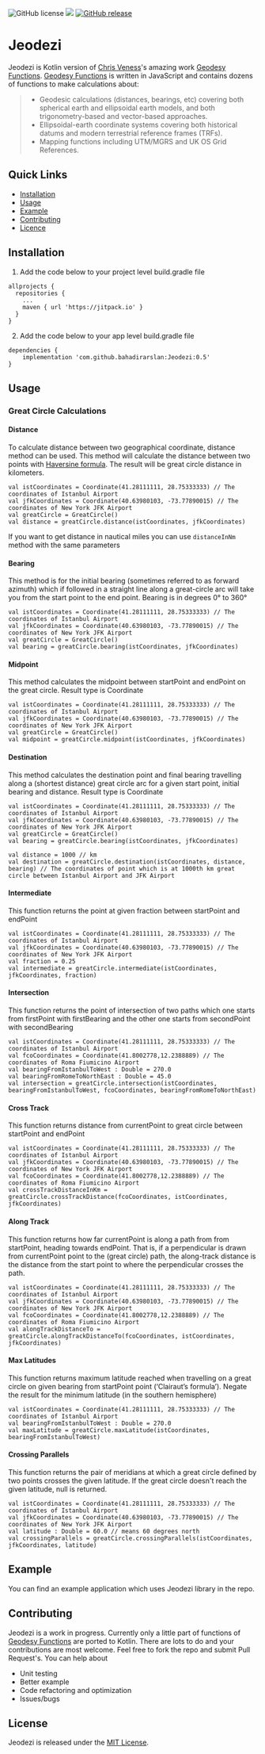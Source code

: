 ![GitHub license](https://img.shields.io/badge/license-MIT-lightgrey.svg) [![](https://jitpack.io/v/bahadirarslan/Jeodezi.svg)](https://jitpack.io/#bahadirarslan/Jeodezi) [![GitHub release](https://img.shields.io/github/release/bahadirarslan/Jeodezi.svg)](https://github.com/bahadirarslan/Jeodezi/releases)
# Jeodezi
Jeodezi is Kotlin version of [Chris Veness](https://github.com/chrisveness)'s amazing work [Geodesy Functions](https://github.com/chrisveness/geodesy). [Geodesy Functions](https://github.com/chrisveness/geodesy) is written in JavaScript and contains dozens of functions to make calculations about:
> - Geodesic calculations (distances, bearings, etc) covering both spherical earth and ellipsoidal earth models, and both trigonometry-based and vector-based approaches.
> - Ellipsoidal-earth coordinate systems covering both historical datums and modern terrestrial reference frames (TRFs).
> - Mapping functions including UTM/MGRS and UK OS Grid References.

## Quick Links
* [Installation](#installation)
* [Usage](#usage)
* [Example](#example)
* [Contributing](#contributing)
* [Licence](#licence)


## Installation
1. Add the code below to your project level build.gradle file
```
allprojects {
  repositories {
    ...
    maven { url 'https://jitpack.io' }
  }
}
```
2. Add the code below to your app level build.gradle file
```
dependencies {
    implementation 'com.github.bahadirarslan:Jeodezi:0.5'
}
```

## Usage
### Great Circle Calculations
#### Distance
To calculate distance between two geographical coordinate, distance method can be used. This method will calculate the distance between two points with [Haversine formula](https://en.wikipedia.org/wiki/Haversine_formula#:~:text=The%20haversine%20formula%20determines%20the,and%20angles%20of%20spherical%20triangles.). The result will be great circle distance in kilometers. 
```
val istCoordinates = Coordinate(41.28111111, 28.75333333) // The coordinates of Istanbul Airport
val jfkCoordinates = Coordinate(40.63980103, -73.77890015) // The coordinates of New York JFK Airport
val greatCircle = GreatCircle()
val distance = greatCircle.distance(istCoordinates, jfkCoordinates)
```
If you want to get distance in nautical miles you can use ```distanceInNm``` method with the same parameters

#### Bearing
This method is for the initial bearing (sometimes referred to as forward azimuth) which if followed in a straight line along a great-circle arc will take you from the start point to the end point. Bearing is in degrees 0° to 360°
```
val istCoordinates = Coordinate(41.28111111, 28.75333333) // The coordinates of Istanbul Airport
val jfkCoordinates = Coordinate(40.63980103, -73.77890015) // The coordinates of New York JFK Airport
val greatCircle = GreatCircle()
val bearing = greatCircle.bearing(istCoordinates, jfkCoordinates)
```

#### Midpoint
This method calculates the midpoint between startPoint and endPoint on the great circle. Result type is Coordinate
```
val istCoordinates = Coordinate(41.28111111, 28.75333333) // The coordinates of Istanbul Airport
val jfkCoordinates = Coordinate(40.63980103, -73.77890015) // The coordinates of New York JFK Airport
val greatCircle = GreatCircle()
val midpoint = greatCircle.midpoint(istCoordinates, jfkCoordinates)
```

#### Destination
This method calculates the destination point and final bearing travelling along a (shortest distance) great circle arc for a given start point, initial bearing and distance. Result type is Coordinate
```
val istCoordinates = Coordinate(41.28111111, 28.75333333) // The coordinates of Istanbul Airport
val jfkCoordinates = Coordinate(40.63980103, -73.77890015) // The coordinates of New York JFK Airport
val greatCircle = GreatCircle()
val bearing = greatCircle.bearing(istCoordinates, jfkCoordinates)

val distance = 1000 // km
val destination = greatCircle.destination(istCoordinates, distance, bearing) // The coordinates of point which is at 1000th km great circle between Istanbul Airport and JFK Airport
```

#### Intermediate
This function returns the point at given fraction between startPoint and endPoint
```
val istCoordinates = Coordinate(41.28111111, 28.75333333) // The coordinates of Istanbul Airport
val jfkCoordinates = Coordinate(40.63980103, -73.77890015) // The coordinates of New York JFK Airport
val fraction = 0.25
val intermediate = greatCircle.intermediate(istCoordinates, jfkCoordinates, fraction)
```

#### Intersection
This function returns the point of intersection of two paths which one starts from firstPoint with firstBearing and the other one starts from secondPoint with secondBearing
```
val istCoordinates = Coordinate(41.28111111, 28.75333333) // The coordinates of Istanbul Airport
val fcoCoordinates = Coordinate(41.8002778,12.2388889) // The coordinates of Roma Fiumicino Airport
val bearingFromIstanbulToWest : Double = 270.0
val bearingFromRomeToNorthEast : Double = 45.0
val intersection = greatCircle.intersection(istCoordinates, bearingFromIstanbulToWest, fcoCoordinates, bearingFromRomeToNorthEast)      
```

#### Cross Track
This function returns distance from currentPoint to great circle between startPoint and endPoint
```
val istCoordinates = Coordinate(41.28111111, 28.75333333) // The coordinates of Istanbul Airport
val jfkCoordinates = Coordinate(40.63980103, -73.77890015) // The coordinates of New York JFK Airport
val fcoCoordinates = Coordinate(41.8002778,12.2388889) // The coordinates of Roma Fiumicino Airport
val crossTrackDistanceInKm = greatCircle.crossTrackDistance(fcoCoordinates, istCoordinates, jfkCoordinates)  
```

#### Along Track
This function returns how far currentPoint is along a path from from startPoint, heading towards endPoint. That is, if a perpendicular is drawn from currentPoint point to the (great circle) path, the along-track distance is the distance from the start point to where the perpendicular crosses the path.
```
val istCoordinates = Coordinate(41.28111111, 28.75333333) // The coordinates of Istanbul Airport
val jfkCoordinates = Coordinate(40.63980103, -73.77890015) // The coordinates of New York JFK Airport
val fcoCoordinates = Coordinate(41.8002778,12.2388889) // The coordinates of Roma Fiumicino Airport
val alongTrackDistanceTo = greatCircle.alongTrackDistanceTo(fcoCoordinates, istCoordinates, jfkCoordinates)
```

#### Max Latitudes
This function returns maximum latitude reached when travelling on a great circle on given bearing from startPoint point (‘Clairaut’s formula’). Negate the result for the minimum latitude (in the southern hemisphere)
```
val istCoordinates = Coordinate(41.28111111, 28.75333333) // The coordinates of Istanbul Airport
val bearingFromIstanbulToWest : Double = 270.0
val maxLatitude = greatCircle.maxLatitude(istCoordinates, bearingFromIstanbulToWest)
```

#### Crossing Parallels
This function returns the pair of meridians at which a great circle defined by two points crosses the given latitude. If the great circle doesn't reach the given latitude, null is returned.
```
val istCoordinates = Coordinate(41.28111111, 28.75333333) // The coordinates of Istanbul Airport
val jfkCoordinates = Coordinate(40.63980103, -73.77890015) // The coordinates of New York JFK Airport
val latitude : Double = 60.0 // means 60 degrees north
val crossingParallels = greatCircle.crossingParallels(istCoordinates, jfkCoordinates, latitude)
```
## Example
You can find an example application which uses Jeodezi library in the repo. 

## Contributing

Jeodezi is a work in progress. Currently only a little part of functions of [Geodesy Functions](https://github.com/chrisveness/geodesy) are ported to Kotlin.  There are lots to do and your contributions are most welcome. Feel free to fork the repo and submit Pull Request's.
You can help about
* Unit testing
* Better example
* Code refactoring and optimization
* Issues/bugs

## License

Jeodezi is released under the [MIT License](LICENSE.md).
